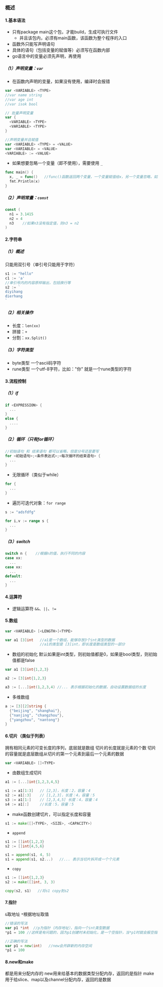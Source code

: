 ### 概述

#### 1.基本语法
* 只有package main这个包，才能build，生成可执行文件
  * 并且该包内，必须有main函数，该函数为整个程序的入口
* 函数外只能写声明语句
* 具体的语句（包括变量的赋值等）必须写在函数内部
* go语言中的变量必须先声明，再使用

##### （1）声明变量：`var`
* 在函数内声明的变量，如果没有使用，编译时会报错
```go
var <VARIABLE> <TYPE>
//var name string
//var age int
//var isok bool

// 批量声明变量
var {
  <VARIABLE> <TYPE>
  <VARIABLE> <TYPE>
}

//声明变量并且赋值
var <VARIABLE> <TYPE> = <VALUE>
var <VARIABLE> = <VALUE>
<VARIABLE> := <VALUE>
```

* 如果想要忽略一个变量（即不使用），需要使用 `_`
```go
func main() {
  x, _ = func()   //func()函数返回两个变量，一个变量赋值给x，另一个变量忽略，如果不忽略的话，就必须在这个函数内使用该变量
  fmt.Println(x)
}
```


##### （2）声明常量：`const`
```go
const (
  n1 = 3.1415
  n2 = 4
  n3    //如果n3没有指定值，则n3 = n2
)
```

#### 2.字符串

##### （1）概述
只能用双引号（单引号只能用于字符）
```go
s1 := "hello"
c1 := 'a'
//单引号内的内容原样输出，包括换行等
s2 := `
diyihang
dierhang
`
```

##### （2）相关操作
* 长度：`len(xx)`
* 拼接：`+`
* 分割：`xx.Split()`

##### （3）字符类型
* byte类型
一个ascii码字符
* rune类型
一个utf-8字符，比如："你" 就是一个rune类型的字符


#### 3.流程控制
##### （1）if
```go
if <EXPRESSION> {
  ...
}
else {
  ....
}
```

##### （2）循环（只有for循环）
```go
//初始语句 和 结束语句 都可以省略，但是分号还是要写
for <初始语句>;<条件表达式>;<每次循环的结束语句> {
  ...
}
```

* 无限循环（类似于while）
```go
for {
  ...
}
```

* 遍历可迭代对象：`for range`
```go
s := "adsfdfg"

for i,v := range s {
  ...
}
```

##### （3）switch
```go
switch n {    //根据n的值，执行不同的内容
case xx:
  ...
case xx:
  ...
default:
  ...
}
```

#### 4.运算符
* 逻辑运算符
`&&`、`||`、`!=`


#### 5.数组
```go
var <VARIABLE> [<LENGTH>]<TYPE>

var a1 [3]int   //a1是一个数组，能够存放3个int类型的数据
                //a1的类型是 [3]int，即长度是数组类型的一部分
```

* 数组的初始化
默认如果是int类型，则初始值都是0，如果是bool类型，则初始值都是false

```go
var a1 [3]int{1,2,3}

a2 := [3]int{1,2,3}

a3 := [...]int(1,2,3,4) //... 表示根据初始化的数据，自动设置数据组的长度
```

* 多维数组
```go
a := [3][2]string {
  {"beijing", "shanghai"},
  {"nanjing", "changzhou"},
  {"yangzhou", "nantong"}
}
```

#### 6.切片（类似于列表）
拥有相同元素的可变长度的序列，底层就是数组
切片的长度就是元素的个数
切片的容量就是底层数组从切片的第一个元素到最后一个元素的数据

```go
var <VARIABLE> []<TYPE>
```
* 由数组生成切片
```go
a1 := [...]int{1,2,3,4,5}

s1 := a1[1:3]   // [2,3]，长度：2，容量：4
s2 := a1[:3]    // [1,2,3]，长度：4，容量：5
s3 := a1[1:]    // [2,3,4,5] 长度：4，容量：4
s4 := a1[:]     //长度：5，容量：5
```

* make函数创建切片，可以指定长度和容量
```go
s1 := make([]<TYPE>, <SIZE>, <CAPACITY>)
```

* `append`
```go
s1 := []int{1,2,3}
s2 := []int{4,5,6}

s1 = append(s1, 4, 5)
s1 = append(s1, s2...)   //... 表示当切片拆开成一个个元素
```

* `copy`
```go
s1 := []int{1,2,3}
s2 := make([]int, 3, 3)

copy(s2, s1)   //将s1 copy到s2
```

#### 7.指针
`&`取地址
`*`根据地址取值
```go
//错误的写法
var p1 *int  //p为指针（内存地址），指向一个int类型数据
*p1 = 100 //这样是有问题的，因为p1创建时未初始化，是一个空指针，当*p1时就会报空指针错误

//正确的写法
var p1 = new(int)   //new会开辟新的内存空间
*p1 = 100
```

#### 8.new和make
都是用来分配内存的
new用来给基本的数据类型分配内存，返回的是指针
make用于给slice、map以及channel分配内存，返回的是数据

